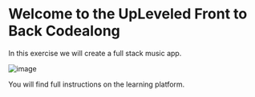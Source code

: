# Welcome to the UpLeveled Front to Back Codealong

In this exercise we will create a full stack music app.

![image](https://user-images.githubusercontent.com/61600906/122943152-0f86e600-d377-11eb-92cf-d9d1043aadca.png)

You will find full instructions on the learning platform.
